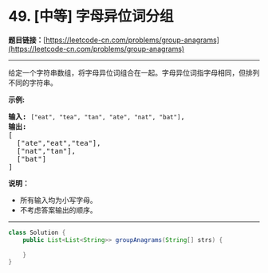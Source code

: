 # 49. [中等] 字母异位词分组

**题目链接：**[https://leetcode-cn.com/problems/group-anagrams](https://leetcode-cn.com/problems/group-anagrams)

---

<div class="content__1Y2H">
 <div class="notranslate">
  <p>给定一个字符串数组，将字母异位词组合在一起。字母异位词指字母相同，但排列不同的字符串。</p> 
  <p><strong>示例:</strong></p> 
  <pre class="language-text"><strong>输入:</strong> <code>["eat", "tea", "tan", "ate", "nat", "bat"]</code>,
<strong>输出:</strong>
[
  ["ate","eat","tea"],
  ["nat","tan"],
  ["bat"]
]</pre> 
  <p><strong>说明：</strong></p> 
  <ul> 
   <li>所有输入均为小写字母。</li> 
   <li>不考虑答案输出的顺序。</li> 
  </ul> 
 </div>
</div>

---

```java
class Solution {
    public List<List<String>> groupAnagrams(String[] strs) {
        
    }
}
```